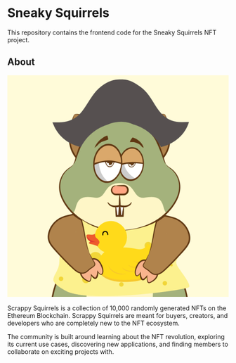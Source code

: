 # Sneaky Squirrels

This repository contains the frontend code for the Sneaky Squirrels NFT project.

## About

![Sneaky Squrrel GIF](./src/images/squirrels.gif)

Scrappy Squirrels is a collection of 10,000 randomly generated NFTs on the Ethereum Blockchain. Scrappy Squirrels are meant for buyers, creators, and developers who are completely new to the NFT ecosystem.

The community is built around learning about the NFT revolution, exploring its current use cases, discovering new applications, and finding members to collaborate on exciting projects with.